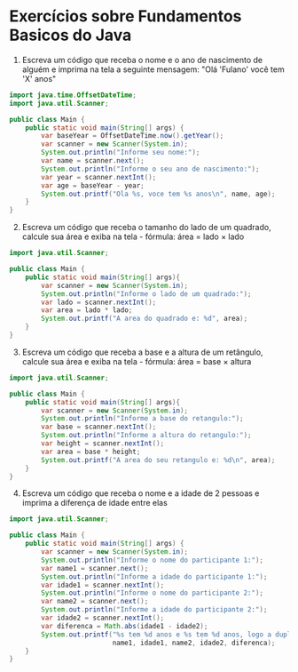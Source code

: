 # Exercícios sobre Fundamentos Basicos do Java
1. Escreva um código que receba o nome e o ano de nascimento de alguém e imprima na tela a seguinte mensagem: "Olá 'Fulano' você tem 'X' anos"
```java
import java.time.OffsetDateTime;
import java.util.Scanner;

public class Main {
    public static void main(String[] args) {
        var baseYear = OffsetDateTime.now().getYear();
        var scanner = new Scanner(System.in);
        System.out.println("Informe seu nome:");
        var name = scanner.next();
        System.out.println("Informe o seu ano de nascimento:");
        var year = scanner.nextInt();
        var age = baseYear - year;
        System.out.printf("Ola %s, voce tem %s anos\n", name, age);
    }
}
```
2. Escreva um código que receba o tamanho do lado de um quadrado, calcule sua área e exiba na tela - fórmula: área = lado × lado
```java
import java.util.Scanner;

public class Main {
    public static void main(String[] args){
        var scanner = new Scanner(System.in);
        System.out.println("Informe o lado de um quadrado:");
        var lado = scanner.nextInt();
        var area = lado * lado;
        System.out.printf("A area do quadrado e: %d", area);
    }
}
```
3. Escreva um código que receba a base e a altura de um retângulo, calcule sua área e exiba na tela - fórmula: área = base × altura
```java
import java.util.Scanner;

public class Main {
    public static void main(String[] args){
        var scanner = new Scanner(System.in);
        System.out.println("Informe a base do retangulo:");
        var base = scanner.nextInt();
        System.out.println("Informe a altura do retangulo:");
        var height = scanner.nextInt();
        var area = base * height;
        System.out.printf("A area do seu retangulo e: %d\n", area);
    }
}
````
4. Escreva um código que receba o nome e a idade de 2 pessoas e imprima a diferença de idade entre elas
```java
import java.util.Scanner;

public class Main {
    public static void main(String[] args) {
        var scanner = new Scanner(System.in);
        System.out.println("Informe o nome do participante 1:");
        var name1 = scanner.next();
        System.out.println("Informe a idade do participante 1:");
        var idade1 = scanner.nextInt();
        System.out.println("Informe o nome do participante 2:");
        var name2 = scanner.next();
        System.out.println("Informe a idade do participante 2:");
        var idade2 = scanner.nextInt();
        var diferenca = Math.abs(idade1 - idade2);
        System.out.printf("%s tem %d anos e %s tem %d anos, logo a dupla tem %d anos de diferença",
                          name1, idade1, name2, idade2, diferenca);
    }
}
